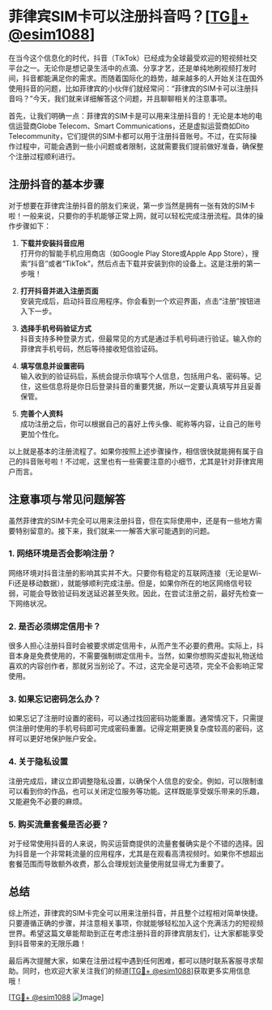 # 菲律宾SIM卡可以注册抖音吗？[[TG💪+ @esim1088](https://t.me/s/esim1088)]

在当今这个信息化的时代，抖音（TikTok）已经成为全球最受欢迎的短视频社交平台之一。无论你是想记录生活中的点滴、分享才艺，还是单纯地刷视频打发时间，抖音都能满足你的需求。而随着国际化的趋势，越来越多的人开始关注在国外使用抖音的问题，比如菲律宾的小伙伴们就经常问：“菲律宾的SIM卡可以注册抖音吗？”今天，我们就来详细解答这个问题，并且聊聊相关的注意事项。

首先，让我们明确一点：菲律宾的SIM卡是可以用来注册抖音的！无论是本地的电信运营商Globe Telecom、Smart Communications，还是虚拟运营商如Dito Telecommunity，它们提供的SIM卡都可以用于注册抖音账号。不过，在实际操作过程中，可能会遇到一些小问题或者限制，这就需要我们提前做好准备，确保整个注册过程顺利进行。

## 注册抖音的基本步骤

对于想要在菲律宾注册抖音的朋友们来说，第一步当然是拥有一张有效的SIM卡啦！一般来说，只要你的手机能够正常上网，就可以轻松完成注册流程。具体的操作步骤如下：

1. **下载并安装抖音应用**  
   打开你的智能手机应用商店（如Google Play Store或Apple App Store），搜索“抖音”或者“TikTok”，然后点击下载并安装到你的设备上。这是注册的第一步哦！

2. **打开抖音并进入注册页面**  
   安装完成后，启动抖音应用程序。你会看到一个欢迎界面，点击“注册”按钮进入下一步。

3. **选择手机号码验证方式**  
   抖音支持多种登录方式，但最常见的方式是通过手机号码进行验证。输入你的菲律宾手机号码，然后等待接收短信验证码。

4. **填写信息并设置密码**  
   输入收到的验证码后，系统会提示你填写个人信息，包括用户名、密码等。记住，这些信息将是你日后登录抖音的重要凭据，所以一定要认真填写并且妥善保管。

5. **完善个人资料**  
   成功注册之后，你可以根据自己的喜好上传头像、昵称等内容，让自己的账号更加个性化。

以上就是基本的注册流程了。如果你按照上述步骤操作，相信很快就能拥有属于自己的抖音账号啦！不过呢，这里也有一些需要注意的小细节，尤其是针对菲律宾用户而言。

## 注意事项与常见问题解答

虽然菲律宾的SIM卡完全可以用来注册抖音，但在实际使用中，还是有一些地方需要特别留意的。接下来，我们就来一一解答大家可能遇到的问题。

### 1. 网络环境是否会影响注册？
网络环境对抖音注册的影响其实并不大。只要你有稳定的互联网连接（无论是Wi-Fi还是移动数据），就能够顺利完成注册。但是，如果你所在的地区网络信号较弱，可能会导致验证码发送延迟甚至失败。因此，在尝试注册之前，最好先检查一下网络状况。

### 2. 是否必须绑定信用卡？
很多人担心注册抖音时会被要求绑定信用卡，从而产生不必要的费用。实际上，抖音本身是免费使用的，不需要强制绑定信用卡。当然，如果你想购买虚拟礼物送给喜欢的内容创作者，那就另当别论了。不过，这完全是可选项，完全不会影响正常使用。

### 3. 如果忘记密码怎么办？
如果忘记了注册时设置的密码，可以通过找回密码功能重置。通常情况下，只需提供注册时使用的手机号码即可完成密码重置。记得定期更换复杂度较高的密码，这样可以更好地保护账户安全。

### 4. 关于隐私设置
注册完成后，建议立即调整隐私设置，以确保个人信息的安全。例如，可以限制谁可以看到你的作品，也可以关闭定位服务等功能。这样既能享受娱乐带来的乐趣，又能避免不必要的麻烦。

### 5. 购买流量套餐是否必要？
对于经常使用抖音的人来说，购买运营商提供的流量套餐确实是个不错的选择。因为抖音是一个非常耗流量的应用程序，尤其是在观看高清视频时。如果你不想超出套餐范围而导致额外收费，那么合理规划流量使用就显得尤为重要了。

## 总结

综上所述，菲律宾的SIM卡完全可以用来注册抖音，并且整个过程相对简单快捷。只要遵循正确的步骤，并注意相关事项，你就能够轻松加入这个充满活力的短视频世界。希望这篇文章能帮助到正在考虑注册抖音的菲律宾朋友们，让大家都能享受到抖音带来的无限乐趣！

最后再次提醒大家，如果在注册过程中遇到任何困难，都可以随时联系客服寻求帮助。同时，也欢迎大家关注我们的频道[[TG💪+ @esim1088](https://t.me/s/esim1088)]获取更多实用信息哦！

[[TG💪+ @esim1088](https://t.me/s/esim1088) ![Image](https://i.postimg.cc/4NQfJmqS/Snipaste-2025-05-13-00-14-12.png)]